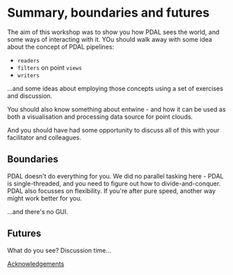 # Summary, boundaries and futures

The aim of this workshop was to show you how PDAL sees the world, and some ways of interacting with it. YOu should walk away with some idea about the concept of PDAL pipelines:

- `readers`
- `filters` on point `views`
- `writers`

...and some ideas about employing those concepts using a set of exercises and discussion.

You should also know something about entwine - and how it can be used as both a visualisation and processing data source for point clouds.

And you should have had some opportunity to discuss all of this with your facilitator and colleagues.

## Boundaries

PDAL doesn't do everything for you. We did no parallel tasking here - PDAL is single-threaded, and you need to figure out how to divide-and-conquer. PDAL also focusses on flexibility. If you're after pure speed, another way might work better for you.

...and there's no GUI.


## Futures

What do you see? Discussion time...

[Acknowledgements](7-acknowledgements.md)
